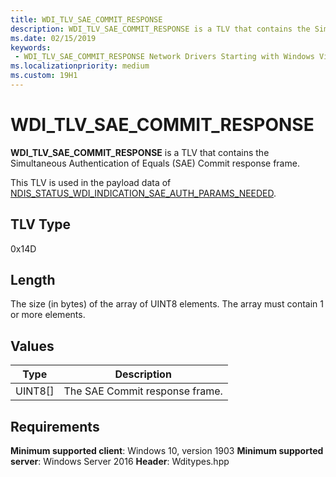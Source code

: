 ```yaml
---
title: WDI_TLV_SAE_COMMIT_RESPONSE
description: WDI_TLV_SAE_COMMIT_RESPONSE is a TLV that contains the Simultaneous Authentication of Equals (SAE) Commit response frame.
ms.date: 02/15/2019
keywords:
 - WDI_TLV_SAE_COMMIT_RESPONSE Network Drivers Starting with Windows Vista
ms.localizationpriority: medium
ms.custom: 19H1
---
```


# WDI_TLV_SAE_COMMIT_RESPONSE

**WDI_TLV_SAE_COMMIT_RESPONSE** is a TLV that contains the Simultaneous Authentication of Equals (SAE) Commit response frame.

This TLV is used in the payload data of [NDIS_STATUS_WDI_INDICATION_SAE_AUTH_PARAMS_NEEDED](ndis-status-wdi-indication-sae-auth-params-needed.md).

## TLV Type

0x14D

## Length

The size (in bytes) of the array of UINT8 elements. The array must contain 1 or more elements.

## Values

| Type | Description |
| --- | --- |
| UINT8[] | The SAE Commit response frame. |

## Requirements

**Minimum supported client**: Windows 10, version 1903
**Minimum supported server**: Windows Server 2016
**Header**: Wditypes.hpp
